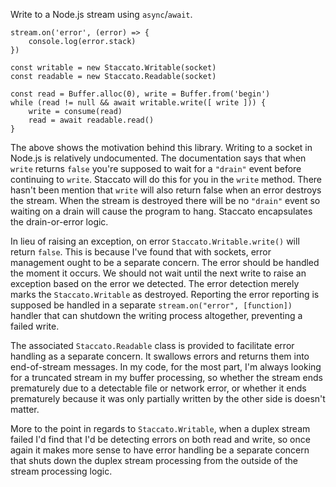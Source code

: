 Write to a Node.js stream using `async`/`await`.

```
stream.on('error', (error) => {
    console.log(error.stack)
})

const writable = new Staccato.Writable(socket)
const readable = new Staccato.Readable(socket)

const read = Buffer.alloc(0), write = Buffer.from('begin')
while (read != null && await writable.write([ write ])) {
    write = consume(read)
    read = await readable.read()
}
```

The above shows the motivation behind this library. Writing to a socket in
Node.js is relatively undocumented. The documentation says that when `write`
returns `false` you're supposed to wait for a `"drain"` event before continuing
to `write`. Staccato will do this for you in the `write` method. There hasn't
been mention that `write` will also return false when an error destroys the
stream. When the stream is destroyed there will be no `"drain"` event so waiting
on a drain will cause the program to hang. Staccato encapsulates the
drain-or-error logic.

In lieu of raising an exception, on error `Staccato.Writable.write()` will
return `false`. This is because I've found that with sockets, error management
ought to be a separate concern. The error should be handled the moment it
occurs. We should not wait until the next write to raise an exception based on
the error we detected. The error detection merely marks the `Staccato.Writable`
as destroyed. Reporting the error reporting is supposed be handled in a separate
`stream.on("error", [function])` handler that can shutdown the writing process
altogether, preventing a failed write.

The associated `Staccato.Readable` class is provided to facilitate error
handling as a separate concern. It swallows errors and returns them into
end-of-stream messages. In my code, for the most part, I'm always looking for a
truncated stream in my buffer processing, so whether the stream ends prematurely
due to a detectable file or network error, or whether it ends prematurely
because it was only partially written by the other side is doesn't matter.

More to the point in regards to `Staccato.Writable`, when a duplex stream failed
I'd find that I'd be detecting errors on both read and write, so once again it
makes more sense to have error handling be a separate concern that shuts down
the duplex stream processing from the outside of the stream processing logic.
